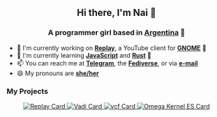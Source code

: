 <div align="center">
  <h2>Hi there, I'm Nai 💖</h2>
  <h3>A programmer girl based in <a href="https://en.wikipedia.org/wiki/Argentina">Argentina</a> 🧉</h3>
</div>

- 🔭 I'm currently working on [**Replay**](https://github.com/naipotato/Replay), a YouTube client for [**GNOME**](https://www.gnome.org) 👣
- 🌱 I'm currently learning [**JavaScript**](https://ecma-international.org/publications-and-standards/standards/ecma-262/) and [**Rust**](https://www.rust-lang.org/) 🦀
- 📫 You can reach me at [**Telegram**](https://t.me/naipotato), the [**Fediverse**](https://transfem.social/@naipotato), or via [**e-mail**](mailto:naiara@naiara.one)
- 😄 My pronouns are [**she/her**](https://pronoun.is/she/her/)

<h3>My Projects</h3>

<div align="center">
  <a href="https://github.com/naipotato/Replay">
    <picture>
      <source srcset="https://github-readme-stats.vercel.app/api/pin?username=naipotato&repo=Replay&theme=github_dark_dimmed&bg_color=00000000" media="(prefers-color-scheme: dark)">
      <source srcset="https://github-readme-stats.vercel.app/api/pin?username=naipotato&repo=Replay" media="(prefers-color-scheme: light), (prefers-color-scheme: no-preference)">
      <img src="https://github-readme-stats.vercel.app/api/pin?username=naipotato&repo=Replay" alt="Replay Card">
    </picture>
  </a>
  
  <a href="https://github.com/naipotato/Vadi">
    <picture>
      <source srcset="https://github-readme-stats.vercel.app/api/pin?username=naipotato&repo=Vadi&theme=github_dark_dimmed&bg_color=00000000" media="(prefers-color-scheme: dark)">
      <source srcset="https://github-readme-stats.vercel.app/api/pin?username=naipotato&repo=Vadi" media="(prefers-color-scheme: light), (prefers-color-scheme: no-preference)">
      <img src="https://github-readme-stats.vercel.app/api/pin?username=naipotato&repo=Vadi" alt="Vadi Card">
    </picture>
  </a>
  
  <a href="https://github.com/naipotato/vcf">
    <picture>
      <source srcset="https://github-readme-stats.vercel.app/api/pin?username=naipotato&repo=vcf&theme=github_dark_dimmed&bg_color=00000000" media="(prefers-color-scheme: dark)">
      <source srcset="https://github-readme-stats.vercel.app/api/pin?username=naipotato&repo=vcf" media="(prefers-color-scheme: light), (prefers-color-scheme: no-preference)">
      <img src="https://github-readme-stats.vercel.app/api/pin?username=naipotato&repo=vcf" alt="vcf Card">
    </picture>
  </a>
  
  <a href="https://github.com/naipotato/Omega-Kernel-ES">
    <picture>
      <source srcset="https://github-readme-stats.vercel.app/api/pin?username=naipotato&repo=Omega-Kernel-ES&theme=github_dark_dimmed&bg_color=00000000" media="(prefers-color-scheme: dark)">
      <source srcset="https://github-readme-stats.vercel.app/api/pin?username=naipotato&repo=Omega-Kernel-ES" media="(prefers-color-scheme: light), (prefers-color-scheme: no-preference)">
      <img src="https://github-readme-stats.vercel.app/api/pin?username=naipotato&repo=Omega-Kernel-ES" alt="Omega Kernel ES Card">
    </picture>
  </a>
</div>
